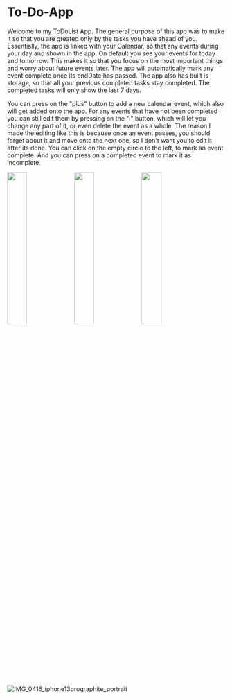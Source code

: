 # To-Do-App

Welcome to my ToDoList App. The general purpose of this app was to make it so that you are greated only by the tasks you have ahead of you.
Essentially, the app is linked with your Calendar, so that any events during your day and shown in the app. On default you see your events for today and tomorrow. This makes it so that you focus on the most important things and worry about future events later. The app will automatically mark any event complete once its endDate has passed. The app also has built is storage, so that all your previous completed tasks stay completed. The completed tasks will only show the last 7 days. 

You can press on the "plus" button to add a new calendar event, which also will get added onto the app. For any events that have not been completed you can still edit them by pressing on the "i" button, which will let you change any part of it, or even delete the event as a whole. The reason I made the editing like this is because once an event passes, you should forget about it and move onto the next one, so I don't want you to edit it after its done.
You can click on the empty circle to the left, to mark an event complete. And you can press on a completed event to mark it as incomplete.


<p float="left">
  <img src = "(https://user-images.githubusercontent.com/107354647/193963722-8b78c9bc-a75b-4ced-b709-54caf8282c6d.png)" width = "30%" />
  <img src = "(https://user-images.githubusercontent.com/107354647/193963723-8b05054e-5bba-4b05-9721-38556bb202e9.png)" width = "30%" />
  <img src = "(https://user-images.githubusercontent.com/107354647/193963724-5455ac0c-f6ec-4ffa-bc75-c558d12b1ae2.png)" width = "30%" />
</p>

![IMG_0416_iphone13prographite_portrait](https://user-images.githubusercontent.com/107354647/193963942-0c4babf8-d208-4154-be89-f55802c0f9ea.png)
